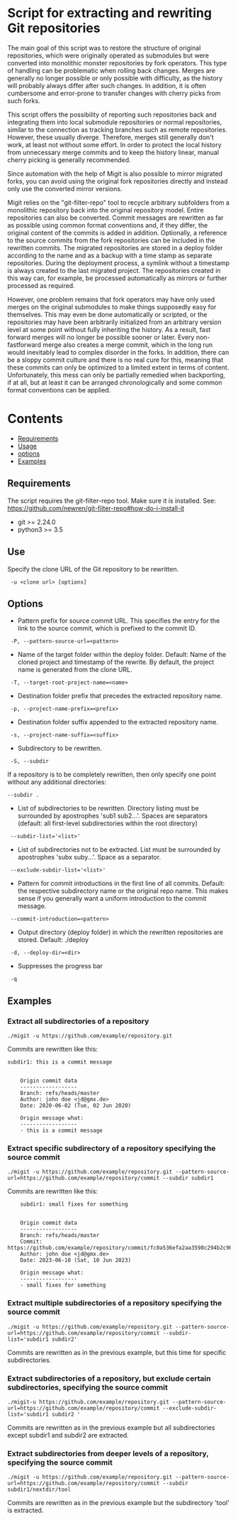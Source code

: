 # Script for extracting and rewriting Git repositories

The main goal of this script was to restore the structure of original repositories, which were originally operated as submodules but were converted into monolithic monster repositories by fork operators. This type of handling can be problematic when rolling back changes. Merges are generally no longer possible or only possible with difficulty, as the history will probably always differ after such changes. In addition, it is often cumbersome and error-prone to transfer changes with cherry picks from such forks.

This script offers the possibility of reporting such repositories back and integrating them into local submodule repositories or normal repositories, similar to the connection as tracking branches such as remote repositories. However, these usually diverge. Therefore, merges still generally don't work, at least not without some effort. In order to protect the local history from unnecessary merge commits and to keep the history linear, manual cherry picking is generally recommended.

Since automation with the help of Migit is also possible to mirror migrated forks, you can avoid using the original fork repositories directly and instead only use the converted mirror versions.

Migit relies on the "git-filter-repo" tool to recycle arbitrary subfolders from a monolithic repository back into the original repository model. Entire repositories can also be converted.
Commit messages are rewritten as far as possible using common format conventions and, if they differ, the original content of the commits is added in addition. Optionally, a reference to the source commits from the fork repositories can be included in the rewritten commits. The migrated repositories are stored in a deploy folder according to the name and as a backup with a time stamp as separate repositories. During the deployment process, a symlink without a timestamp is always created to the last migrated project. The repositories created in this way can, for example, be processed automatically as mirrors or further processed as required.

However, one problem remains that fork operators may have only used merges on the original submodules to make things supposedly easy for themselves. This may even be done automatically or scripted, or the repositories may have been arbitrarily initialized from an arbitrary version level at some point without fully inheriting the history. As a result, fast forward merges will no longer be possible sooner or later. Every non-fastforward merge also creates a merge commit, which in the long run would inevitably lead to complex disorder in the forks. In addition, there can be a sloppy commit culture and there is no real cure for this, meaning that these commits can only be optimized to a limited extent in terms of content. Unfortunately, this mess can only be partially remedied when backporting, if at all, but at least it can be arranged chronologically and some common format conventions can be applied.


# Contents

  * [Requirements](#requirements)
  * [Usage](#Usage)
  * [options](#options)
  * [Examples](#examples)

## Requirements

The script requires the git-filter-repo tool. Make sure it is installed. See: https://github.com/newren/git-filter-repo#how-do-i-install-it
  * git >= 2.24.0
  * python3 >= 3.5

## Use
Specify the clone URL of the Git repository to be rewritten.
```
 -u <clone url> [options]
```

## Options
* Pattern prefix for source commit URL. This specifies the entry for the link to the source commit, which is prefixed to the commit ID.
```
 -P, --pattern-source-url=<pattern>
```


* Name of the target folder within the deploy folder. Default: Name of the cloned project and timestamp of the rewrite. By default, the project name is generated from the clone URL.
```
 -T, --target-root-project-name=<name>
```


* Destination folder prefix that precedes the extracted repository name.
```
 -p, --project-name-prefix=<prefix>
```


* Destination folder suffix appended to the extracted repository name.
```
 -s, --project-name-suffix=<suffix>
```


* Subdirectory to be rewritten.
```
 -S, --subdir
```
If a repository is to be completely rewritten, then only specify one point without any additional directories:
```
--subdir .
```

* List of subdirectories to be rewritten. Directory listing must be surrounded by apostrophes 'sub1 sub2...'.
Spaces are separators (default: all first-level subdirectories within the root directory)
```
 --subdir-list='<list>'
```


* List of subdirectories not to be extracted. List must be surrounded by apostrophes 'subx suby...'. Space as a separator.
```
 --exclude-subdir-list='<list>'
```


* Pattern for commit introductions in the first line of all commits. Default: the respective subdirectory name or the original repo name.
This makes sense if you generally want a uniform introduction to the commit message.
```
 --commit-introduction=<pattern>
```


* Output directory (deploy folder) in which the rewritten repositories are stored. Default: ./deploy
```
 -d, --deploy-dir=<dir>
```

* Suppresses the progress bar
```
 -q
```


## Examples

### Extract all subdirectories of a repository
```
./migit -u https://github.com/example/repository.git
```
Commits are rewritten like this:
```
subdir1: this is a commit message
    
    
    Origin commit data
    ------------------
    Branch: refs/heads/master
    Author: john doe <jd@gmx.de>
    Date: 2020-06-02 (Tue, 02 Jun 2020)
    
    Origin message what:
    ------------------
    - this is a commit message
```

### Extract specific subdirectory of a repository specifying the source commit
```
./migit -u https://github.com/example/repository.git --pattern-source-url=https://github.com/example/repository/commit --subdir subdir1
```
Commits are rewritten like this:
```
    subdir1: small fixes for something
    
    
    Origin commit data
    ------------------
    Branch: refs/heads/master
    Commit: https://github.com/example/repository/commit/fc0a536efa2aa3598c294b2c9030d2844f970be9
    Author: john doe <jd@gmx.de>
    Date: 2023-06-10 (Sat, 10 Jun 2023)
    
    Origin message what:
    ------------------
    - small fixes for something
```

### Extract multiple subdirectories of a repository specifying the source commit
```
./migit -u https://github.com/example/repository.git --pattern-source-url=https://github.com/example/repository/commit --subdir-list='subdir1 subdir2'
```
Commits are rewritten as in the previous example, but this time for specific subdirectories.


### Extract subdirectories of a repository, but exclude certain subdirectories, specifying the source commit
```
./migit-u https://github.com/example/repository.git --pattern-source-url=https://github.com/example/repository/commit --exclude-subdir-list='subdir1 subdir2 '
```
Commits are rewritten as in the previous example but all subdirectories except subdir1 and subdir2 are extracted.


### Extract subdirectories from deeper levels of a repository, specifying the source commit
```
./migit -u https://github.com/example/repository.git --pattern-source-url=https://github.com/example/repository/commit --subdir subdir1/nextdir/tool
```
Commits are rewritten as in the previous example but the subdirectory 'tool' is extracted.